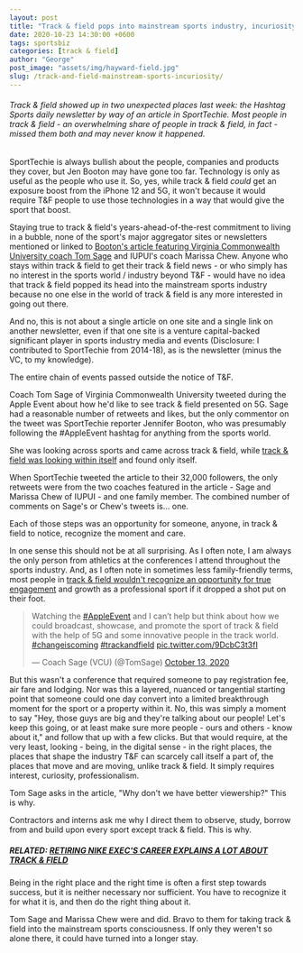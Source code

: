 ```yaml
---
layout: post
title: "Track & field pops into mainstream sports industry, incuriosity ensues"
date: 2020-10-23 14:30:00 +0600
tags: sportsbiz
categories: [track & field]
author: "George"
post_image: "assets/img/hayward-field.jpg"
slug: /track-and-field-mainstream-sports-incuriosity/
---
```

<h6>Track & field showed up in two unexpected places last week: the Hashtag Sports daily newsletter by way of an article in SportTechie. Most people in track & field - an overwhelming share of people in track & field, in fact - missed them both and may never know it happened.</h6>

SportTechie is always bullish about the people, companies and products they cover, but Jen Booton may have gone too far. Technology is only as useful as the people who use it. So, yes, while track & field <em>could</em> get an exposure boost from the iPhone 12 and 5G, it won't because it would require T&F people to use those technologies in a way that would give the sport that boost.

Staying true to track & field's years-ahead-of-the-rest commitment to living in a bubble, none of the sport's major aggregator sites or newsletters mentioned or linked to [Booton's article featuring Virginia Commonwealth University coach Tom Sage](https://www.sporttechie.com/track-and-field-pandemic-iphone-12-5G-sports-technology) and IUPUI's coach Marissa Chew. Anyone who stays within track & field to get their track & field news - or who simply has no interest in the sports world / industry beyond T&F - would have no idea that track & field popped its head into the mainstream sports industry because no one else in the world of track & field is any more interested in going out there.

And no, this is not about a single article on one site and a single link on another newsletter, even if that one site is a venture capital-backed significant player in sports industry media and events (Disclosure: I contributed to SportTechie from 2014-18), as is the newsletter (minus the VC, to my knowledge).  

The entire chain of events passed outside the notice of T&F.

Coach Tom Sage of Virginia Commonwealth University tweeted during the Apple Event about how he'd like to see track & field presented on 5G. Sage had a reasonable number of retweets and likes, but the only commentor on the tweet was SportTechie reporter Jennifer Booton, who was presumably following the #AppleEvent hashtag for anything from the sports world. 

She was looking across sports and came across track & field, while [track & field was looking within itself](https://nalathletics.com/blog/2020/08/27/lessons-long-jumpers-stockholm-golf-tennis) and found only itself.

When SportTechie tweeted the article to their 32,000 followers, the only retweets were from the two coaches featured in the article - Sage and Marissa Chew of IUPUI - and one family member. The combined number of comments on Sage's or Chew's tweets is... one. 

Each of those steps was an opportunity for someone, anyone, in track & field to notice, recognize the moment and care. 

In one sense this should not be at all surprising. As I often note, I am always the only person from athletics at the conferences I attend throughout the sports industry. And, as I often note in sometimes less family-friendly terms, most people in [track & field wouldn't recognize an opportunity for true engagement](https://nalathletics.com/blog/2020/09/21/retiring-nike-exec-career-explains-track-and-field) and growth as a professional sport if it dropped a shot put on their foot.

<blockquote class="twitter-tweet"><p lang="en" dir="ltr">Watching the <a href="https://twitter.com/hashtag/AppleEvent?src=hash&amp;ref_src=twsrc%5Etfw">#AppleEvent</a> and I can’t help but think about how we could broadcast, showcase, and promote the sport of track &amp; field with the help of 5G and some innovative people in the track world. <a href="https://twitter.com/hashtag/changeiscoming?src=hash&amp;ref_src=twsrc%5Etfw">#changeiscoming</a> <a href="https://twitter.com/hashtag/trackandfield?src=hash&amp;ref_src=twsrc%5Etfw">#trackandfield</a> <a href="https://t.co/9DcbC3t3fI">pic.twitter.com/9DcbC3t3fI</a></p>&mdash; Coach Sage (VCU) (@TomSage) <a href="https://twitter.com/TomSage/status/1316066828951715840?ref_src=twsrc%5Etfw">October 13, 2020</a></blockquote> <script async src="https://platform.twitter.com/widgets.js" charset="utf-8"></script>

But this wasn't a conference that required someone to pay registration fee, air fare and lodging. Nor was this a layered, nuanced or tangential starting point that someone could one day convert into a limited breakthrough moment for the sport or a property within it. No, this was simply a moment to say "Hey, those guys are big and they're talking about our people! Let's keep this going, or at least make sure more people - ours and others - know about it," and follow that up with a few clicks. But that would require, at the very least, looking - being, in the digital sense - in the right places, the places that shape the industry T&F can scarcely call itself a part of, the places that move and are moving, unlike track & field. It simply requires interest, curiosity, professionalism.

Tom Sage asks in the article, "Why don't we have better viewership?" This is why.

Contractors and interns ask me why I direct them to observe, study, borrow from and build upon every sport except track & field. This is why.

##### RELATED: [RETIRING NIKE EXEC'S CAREER EXPLAINS A LOT ABOUT TRACK & FIELD](https://nalathletics.com/blog/2020/09/21/retiring-nike-exec-career-explains-track-and-field)

Being in the right place and the right time is often a first step towards success, but it is neither necessary nor sufficient. You have to recognize it for what it is, and then do the right thing about it. 

Tom Sage and Marissa Chew were and did. Bravo to them for taking track & field into the mainstream sports consciousness. If only they weren't so alone there, it could have turned into a longer stay.

